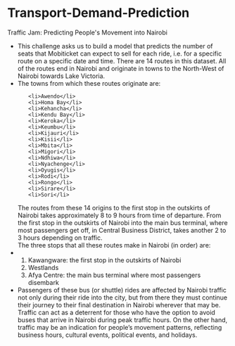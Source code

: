 # Transport-Demand-Prediction
Traffic Jam: Predicting People's Movement into Nairobi
<ul>
<li>This challenge asks us to build a model that predicts the number of seats that Mobiticket can expect to sell for each ride, i.e. for a specific route on a specific date and time. There are 14 routes in this dataset. All of the routes end in Nairobi and originate in towns to the North-West of Nairobi towards Lake Victoria.</li>
<li>The towns from which these routes originate are:
<ol>

    <li>Awendo</li>
    <li>Homa Bay</li>
    <li>Kehancha</li>
    <li>Kendu Bay</li>
    <li>Keroka</li>
    <li>Keumbu</li>
    <li>Kijauri</li>
    <li>Kisii</li>
    <li>Mbita</li>
    <li>Migori</li>
    <li>Ndhiwa</li>
    <li>Nyachenge</li>
    <li>Oyugis</li>
    <li>Rodi</li>
    <li>Rongo</li>
    <li>Sirare</li>
    <li>Sori</li>
</ol>
The routes from these 14 origins to the first stop in the outskirts of Nairobi takes approximately 8 to 9 hours from time of departure. From the first stop in the outskirts of Nairobi into the main bus terminal, where most passengers get off, in Central Business District, takes another 2 to 3 hours depending on traffic.</br>
The three stops that all these routes make in Nairobi (in order) are:</li>
<li>
<ol>
  <li>Kawangware: the first stop in the outskirts of Nairobi</li>
  <li>Westlands</li>
  <li>Afya Centre: the main bus terminal where most passengers disembark</li>
  </ol>
 </li>
 <li>
Passengers of these bus (or shuttle) rides are affected by Nairobi traffic not only during their ride into the city, but from there they must continue their journey to their final destination in Nairobi wherever that may be. Traffic can act as a deterrent for those who have the option to avoid buses that arrive in Nairobi during peak traffic hours. On the other hand, traffic may be an indication for people’s movement patterns, reflecting business hours, cultural events, political events, and holidays.</li>
</ul>
